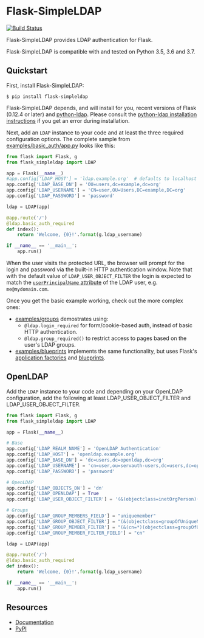 Flask-SimpleLDAP
================

[![Build Status](https://travis-ci.com/alexferl/flask-simpleldap.svg?branch=master)](https://travis-ci.com/alexferl/flask-simpleldap)

Flask-SimpleLDAP provides LDAP authentication for Flask.

Flask-SimpleLDAP is compatible with and tested on Python 3.5, 3.6 and 3.7.

Quickstart
----------

First, install Flask-SimpleLDAP:
    
    $ pip install flask-simpleldap
    
Flask-SimpleLDAP depends, and will install for you, recent versions of Flask
(0.12.4 or later) and [python-ldap](https://python-ldap.org/).
Please consult the [python-ldap installation instructions](https://www.python-ldap.org/en/latest/installing.html) if you get an error during installation.

Next, add an ``LDAP`` instance to your code and at least the three
required configuration options. The complete sample from
[examples/basic_auth/app.py](examples/basic_auth/app.py) looks like this:

```python
from flask import Flask, g
from flask_simpleldap import LDAP

app = Flask(__name__)
#app.config['LDAP_HOST'] = 'ldap.example.org'  # defaults to localhost
app.config['LDAP_BASE_DN'] = 'OU=users,dc=example,dc=org'
app.config['LDAP_USERNAME'] = 'CN=user,OU=Users,DC=example,DC=org'
app.config['LDAP_PASSWORD'] = 'password'

ldap = LDAP(app)

@app.route('/')
@ldap.basic_auth_required
def index():
    return 'Welcome, {0}!'.format(g.ldap_username)

if __name__ == '__main__':
    app.run()
```

When the user visits the protected URL, the browser will prompt for the
login and password via the built-in HTTP authentication window. Note that
with the default value of `LDAP_USER_OBJECT_FILTER` the login is expected
to match the [`userPrincipalName` attribute](https://ldapwiki.com/wiki/UserPrincipalName)
of the LDAP user, e.g. `me@mydomain.com`.

Once you get the basic example working, check out the more complex ones:

* [examples/groups](examples/groups) demostrates using:
  * `@ldap.login_required` for form/cookie-based auth, instead of basic HTTP authentication.
  * `@ldap.group_required()` to restrict access to pages based on the user's LDAP groups.
* [examples/blueprints](examples/blueprints) implements the same functionality, but uses Flask's 
[application factories](http://flask.pocoo.org/docs/patterns/appfactories/) 
and [blueprints](http://flask.pocoo.org/docs/blueprints/).


OpenLDAP
--------

Add the ``LDAP`` instance to your code and depending on your OpenLDAP
configuration, add the following at least LDAP_USER_OBJECT_FILTER and 
LDAP_USER_OBJECT_FILTER.

```python
from flask import Flask, g
from flask_simpleldap import LDAP

app = Flask(__name__)

# Base
app.config['LDAP_REALM_NAME'] = 'OpenLDAP Authentication'
app.config['LDAP_HOST'] = 'openldap.example.org'
app.config['LDAP_BASE_DN'] = 'dc=users,dc=openldap,dc=org'
app.config['LDAP_USERNAME'] = 'cn=user,ou=servauth-users,dc=users,dc=openldap,dc=org'
app.config['LDAP_PASSWORD'] = 'password'

# OpenLDAP 
app.config['LDAP_OBJECTS_DN'] = 'dn'
app.config['LDAP_OPENLDAP'] = True
app.config['LDAP_USER_OBJECT_FILTER'] = '(&(objectclass=inetOrgPerson)(uid=%s))'

# Groups
app.config['LDAP_GROUP_MEMBERS_FIELD'] = "uniquemember"
app.config['LDAP_GROUP_OBJECT_FILTER'] = "(&(objectclass=groupOfUniqueNames)(cn=%s))"
app.config['LDAP_GROUP_MEMBER_FILTER'] = "(&(cn=*)(objectclass=groupOfUniqueNames)(uniquemember=%s))"
app.config['LDAP_GROUP_MEMBER_FILTER_FIELD'] = "cn"

ldap = LDAP(app)

@app.route('/')
@ldap.basic_auth_required
def index():
    return 'Welcome, {0}!'.format(g.ldap_username)

if __name__ == '__main__':
    app.run()
```

Resources
---------

- [Documentation](http://flask-simpleldap.readthedocs.org/en/latest/)
- [PyPI](https://pypi.python.org/pypi/Flask-SimpleLDAP)

